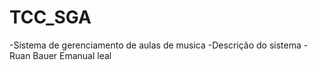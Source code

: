 # TCC_SGA
-Sistema de gerenciamento de aulas de musica
-Descrição do sistema 
-Ruan Bauer Emanual leal

